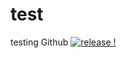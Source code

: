 # test
testing Github
[![release !](https://img.shields.io/badge/Demandez%20moi-n'%20importe%20quoi-1abc9c.svg)](https://github.com/Motaung08/Innovative-Skyline/releases)
